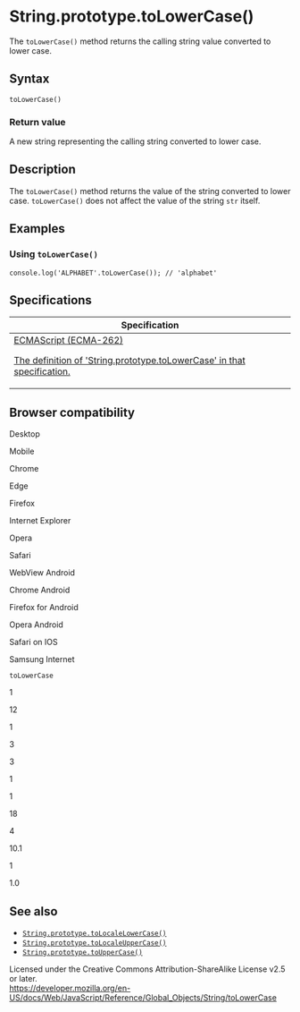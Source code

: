 # String.prototype.toLowerCase()

The `toLowerCase()` method returns the calling string value converted to lower case.

## Syntax

    toLowerCase()

### Return value

A new string representing the calling string converted to lower case.

## Description

The `toLowerCase()` method returns the value of the string converted to lower case. `toLowerCase()` does not affect the value of the string `str` itself.

## Examples

### Using `toLowerCase()`

    console.log('ALPHABET'.toLowerCase()); // 'alphabet'

## Specifications

<table><thead><tr class="header"><th>Specification</th></tr></thead><tbody><tr class="odd"><td><a href="https://tc39.es/ecma262/#sec-string.prototype.tolowercase">ECMAScript (ECMA-262) 
<br/>

<span class="small">The definition of 'String.prototype.toLowerCase' in that specification.</span></a></td></tr></tbody></table>

## Browser compatibility

Desktop

Mobile

Chrome

Edge

Firefox

Internet Explorer

Opera

Safari

WebView Android

Chrome Android

Firefox for Android

Opera Android

Safari on IOS

Samsung Internet

`toLowerCase`

1

12

1

3

3

1

1

18

4

10.1

1

1.0

## See also

-   [`String.prototype.toLocaleLowerCase()`](tolocalelowercase)
-   [`String.prototype.toLocaleUpperCase()`](tolocaleuppercase)
-   [`String.prototype.toUpperCase()`](touppercase)

 
Licensed under the Creative Commons Attribution-ShareAlike License v2.5 or later.  
<a href="https://developer.mozilla.org/en-US/docs/Web/JavaScript/Reference/Global_Objects/String/toLowerCase" class="_attribution-link">https://developer.mozilla.org/en-US/docs/Web/JavaScript/Reference/Global_Objects/String/toLowerCase</a>
